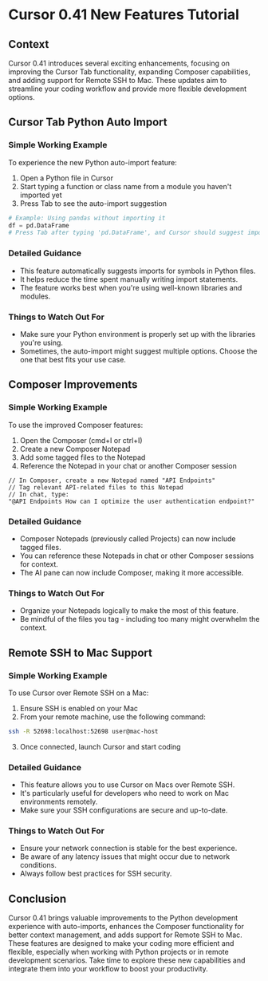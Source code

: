 # Cursor 0.41 New Features Tutorial

## Context

Cursor 0.41 introduces several exciting enhancements, focusing on improving the Cursor Tab functionality, expanding Composer capabilities, and adding support for Remote SSH to Mac. These updates aim to streamline your coding workflow and provide more flexible development options.

## Cursor Tab Python Auto Import

### Simple Working Example

To experience the new Python auto-import feature:

1. Open a Python file in Cursor
2. Start typing a function or class name from a module you haven't imported yet
3. Press Tab to see the auto-import suggestion

  ```python
  # Example: Using pandas without importing it
  df = pd.DataFrame
  # Press Tab after typing 'pd.DataFrame', and Cursor should suggest importing pandas
  ```

### Detailed Guidance

- This feature automatically suggests imports for symbols in Python files.
- It helps reduce the time spent manually writing import statements.
- The feature works best when you're using well-known libraries and modules.

### Things to Watch Out For

- Make sure your Python environment is properly set up with the libraries you're using.
- Sometimes, the auto-import might suggest multiple options. Choose the one that best fits your use case.

## Composer Improvements

### Simple Working Example

To use the improved Composer features:

1. Open the Composer (cmd+I or ctrl+I)
2. Create a new Composer Notepad
3. Add some tagged files to the Notepad
4. Reference the Notepad in your chat or another Composer session

  ```
  // In Composer, create a new Notepad named "API Endpoints"
  // Tag relevant API-related files to this Notepad
  // In chat, type:
  "@API Endpoints How can I optimize the user authentication endpoint?"
  ```

### Detailed Guidance

- Composer Notepads (previously called Projects) can now include tagged files.
- You can reference these Notepads in chat or other Composer sessions for context.
- The AI pane can now include Composer, making it more accessible.

### Things to Watch Out For

- Organize your Notepads logically to make the most of this feature.
- Be mindful of the files you tag - including too many might overwhelm the context.

## Remote SSH to Mac Support

### Simple Working Example

To use Cursor over Remote SSH on a Mac:

1. Ensure SSH is enabled on your Mac
2. From your remote machine, use the following command:

  ```bash
  ssh -R 52698:localhost:52698 user@mac-host
  ```

3. Once connected, launch Cursor and start coding

### Detailed Guidance

- This feature allows you to use Cursor on Macs over Remote SSH.
- It's particularly useful for developers who need to work on Mac environments remotely.
- Make sure your SSH configurations are secure and up-to-date.

### Things to Watch Out For

- Ensure your network connection is stable for the best experience.
- Be aware of any latency issues that might occur due to network conditions.
- Always follow best practices for SSH security.

## Conclusion

Cursor 0.41 brings valuable improvements to the Python development experience with auto-imports, enhances the Composer functionality for better context management, and adds support for Remote SSH to Mac. These features are designed to make your coding more efficient and flexible, especially when working with Python projects or in remote development scenarios. Take time to explore these new capabilities and integrate them into your workflow to boost your productivity.